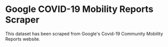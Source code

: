 # Google COVID-19 Mobility Reports Scraper

This dataset has been scraped from Google's Covid-19 Community Mobility Reports website. 
